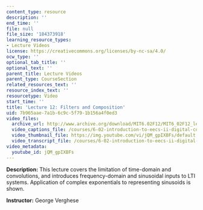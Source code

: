 ```yaml
---
content_type: resource
description: ''
end_time: ''
file: null
file_size: '184373918'
learning_resource_types:
- Lecture Videos
license: https://creativecommons.org/licenses/by-nc-sa/4.0/
ocw_type: ''
optional_tab_title: ''
optional_text: ''
parent_title: Lecture Videos
parent_type: CourseSection
related_resources_text: ''
resource_index_text: ''
resourcetype: Video
start_time: ''
title: 'Lecture 12: Filters and Composition'
uid: 7b965aae-7a1b-6c9c-5f79-1b156a4f0ed3
video_files:
  archive_url: http://www.archive.org/download/MIT6.02F12/MIT6_02F12_lec12_300k.mp4
  video_captions_file: /courses/6-02-introduction-to-eecs-ii-digital-communication-systems-fall-2012/1bac897cdc69572bbd9ceff1b0aa9846_jQM_gpIXBFs.vtt
  video_thumbnail_file: https://img.youtube.com/vi/jQM_gpIXBFs/default.jpg
  video_transcript_file: /courses/6-02-introduction-to-eecs-ii-digital-communication-systems-fall-2012/b920a529f0b6e960437d7e50d4265ef5_jQM_gpIXBFs.pdf
video_metadata:
  youtube_id: jQM_gpIXBFs
---
```


**Description:** This lecture covers the limitation of time-domain and convolutions, and introduces frequency-domain and sinusoidal inputs to LTI systems. Application of complex exponentials to representing sinusoids is shown.

**Instructor:** George Verghese

